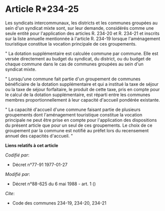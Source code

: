 # Article R*234-25

Les syndicats intercommunaux, les districts et les communes groupées au sein d'un syndicat mixte sont, sur leur demande,
considérés comme une seule entité pour l'application des articles R. 234-20 et R. 234-21 et inscrits sur la liste annuelle
mentionnée à l'article R. 234-19 lorsque l'aménagement touristique constitue la vocation principale de ces groupements.

" La dotation supplémentaire est calculée commune par commune. Elle est versée directement au budget du syndicat, du
district, ou du budget de chaque commune dans le cas de communes groupées au sein d'un syndicat mixte.

" Lorsqu'une commune fait partie d'un groupement de communes bénéficiaire de la dotation supplémentaire et qui a institué la
taxe de séjour ou la taxe de séjour forfaitaire, le produit de cette taxe, pris en compte pour le calcul de la dotation
supplémentaire, est réparti entre les communes membres proportionnellement à leur capacité d'accueil pondérée existante.

" La capacité d'accueil d'une commune faisant partie de plusieurs groupements dont l'aménagement touristique constitue la
vocation principale ne peut être prise en compte pour l'application des dispositions du présent article que pour un seul de
ces groupements. Le choix de ce groupement par la commune est notifié au préfet lors du recensement annuel des capacités
d'accueil. "

**Liens relatifs à cet article**

_Codifié par_:

  - Décret n°77-91 1977-01-27

_Modifié par_:

  - Décret n°88-625 du 6 mai 1988 - art. 1 ()

_Cite_:

  - Code des communes 234-19, 234-20, 234-21
